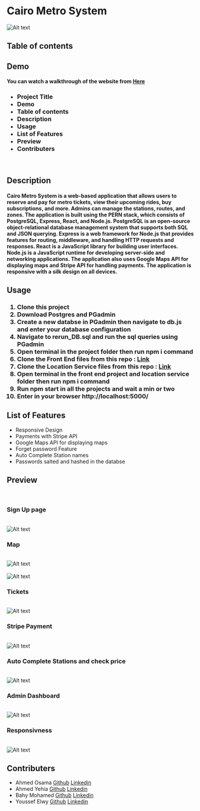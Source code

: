 <html>
<h1>Cairo Metro System</h1>
   <img src="README_Files/Homepage.png" alt="Alt text" title="Homepage">
   <h3></h3>
    <h2>
    Table of contents
    </h2>
    <h2>Demo</h2>
        <h4>You can watch a walkthrough of the website from <a href="https://drive.google.com/drive/folders/1G9J6oPhQiX0V36ZfZqRkj2C0ZpatRAyG" target="_blank">Here</a></h4>
    <h3> 
        <ul>
            <li>Project Title</li>
            <li>Demo</li>
            <li>Table of contents</li>
            <li>Description</li>
            <li>Usage</li>
            <li>List of Features</li>
            <li>Preview</li>
            <li>Contributers</li>
        </ul>
    </h3>
    <br>
    <h2>Description</h2>
    <h4>Cairo Metro System is a web-based application that allows users to reserve and pay for metro tickets, view their upcoming rides, buy subscriptions, and more. Admins can manage the stations, routes, and zones. The application is built using the PERN stack, which consists of PostgreSQL, Express, React, and Node.js. PostgreSQL is an open-source object-relational database management system that supports both SQL and JSON querying. Express is a web framework for Node.js that provides features for routing, middleware, and handling HTTP requests and responses. React is a JavaScript library for building user interfaces. Node.js is a JavaScript runtime for developing server-side and networking applications. The application also uses Google Maps API for displaying maps and Stripe API for handling payments. The application is responsive with a silk design on all devices.
    </h4>
    <h2>Usage</h2>
    <h3><ol>
            <li>Clone this project</li>
            <li>Download Postgres and PGadmin</li>
            <li>Create a new databse in PGadmin then navigate to db.js and enter your database configuration</li>
            <li>Navigate to rerun_DB.sql and run the sql queries using PGadmin</li>
            <li>Open terminal in the project folder then run npm i command</li>
            <li>Clone the Front End files from this repo : <a href="https://github.com/youfiElwy/frontend-v3" target="_blank">Link</a></li>
            <li>Clone the Location Service files from this repo : <a href="https://github.com/AhmedHosny2/Google-Metro-Location-service" target="_blank">Link</a></li>
            <li>Open terminal in the front end project and location service folder then run npm i command</li>
            <li>Run npm start in all the projects and wait a min or two</li>
            <li>Enter in your browser http://localhost:5000/</li>
        </ol></h3>
    <h2>List of Features</h2>
        <ul>
            <li>Responsive Design</li>
            <li>Payments with Stripe API</li>
            <li>Google Maps API for displaying maps </li>
            <li>Forget password Feature</li>
            <li>Auto Complete Station names</li>
            <li>Passwords salted and hashed in the databse</li>
        </ul>
    <h2>Preview</h2>
    <br>
    <h3>Sign Up page</h3>
    <br>
    <img src="README_Files/SignUp.png" alt="Alt text" title="Sign Up Page">
    <br>
    <h3>Map</h3>
    <br>
    <img src="README_Files/Map1.png" alt="Alt text" title="Map">
    <br>
    <br>
    <img src="README_Files/Map2.png" alt="Alt text" title="Map">
    <br>
    <h3>Tickets</h3>
    <br>
    <img src="README_Files/Tickets.png" alt="Alt text" title="Tickets">
    <br>
    <h3>Stripe Payment</h3>
    <br>
    <img src="README_Files/Stripe.png" alt="Alt text" title="Stripe Payment">
    <br>
    <h3>Auto Complete Stations and check price</h3>
    <br>
    <img src="README_Files/AutoComplete.gif" alt="Alt text" title="Auto Complete">
    <br>
    <h3>Admin Dashboard</h3>
    <br>
    <img src="README_Files/AdminDashboard.png" alt="Alt text" title="Admin Dashboard">
    <br>
    <h3>Responsivness</h3>
    <br>
    <img src="README_Files/Responsive1.gif" alt="Alt text" title="Responive">
    <br>
    <h2>Contributers</h2>
        <ul>
            <li>Ahmed Osama <a href="https://github.com/AhmedOsamaAli" target="_blank">Github</a> <a href="https://www.linkedin.com/in/ahmedosamadiab/" target="_blank">Linkedin</a></li>
            <li>Ahmed Yehia <a href="https://github.com/AhmedHosny2" target="_blank">Github</a> <a href="https://www.linkedin.com/in/ahmed-yehia-155629206/" target="_blank">Linkedin</a></li>
            <li>Bahy Mohamed <a href="https://github.com/bahylol" target="_blank">Github</a> <a href="https://www.linkedin.com/in/bahy-salama/" target="_blank">Linkedin</a></li>
            <li>Youssef Elwy <a href="https://github.com/youfiElwy" target="_blank">Github</a> <a href="https://www.linkedin.com/in/youssef-elwy-427682268/" target="_blank">Linkedin</a></li>
        </ul>
</html>
